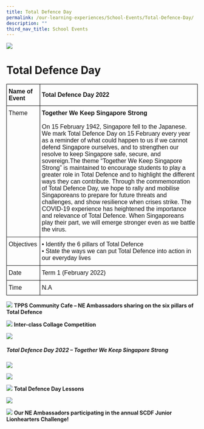 ```yaml
---
title: Total Defence Day
permalink: /our-learning-experiences/School-Events/Total-Defence-Day/
description: ""
third_nav_title: School Events
---
```

![](/images/Our%20Learning%20Experiences.jpg)

Total Defence Day
=================

<style type="text/css">
.tg  {border-collapse:collapse;border-spacing:0;}
.tg td{border-color:black;border-style:solid;border-width:1px;font-family:Arial, sans-serif;font-size:14px;
  overflow:hidden;padding:10px 5px;word-break:normal;}
.tg th{border-color:black;border-style:solid;border-width:1px;font-family:Arial, sans-serif;font-size:14px;
  font-weight:normal;overflow:hidden;padding:10px 5px;word-break:normal;}
.tg .tg-k3ym{color:#121212;font-size:16px;text-align:left;vertical-align:middle}
.tg .tg-svcv{color:#121212;font-size:16px;font-weight:bold;text-align:left;vertical-align:top}
.tg .tg-3kg1{color:#121212;font-size:16px;font-weight:bold;text-align:left;vertical-align:middle}
.tg .tg-k7n2{color:#121212;font-size:16px;text-align:left;vertical-align:top}
</style>
<table class="tg">
<thead>
  <tr>
    <th class="tg-svcv">Name of Event</th>
    <th class="tg-3kg1">Total Defence Day 2022</th>
  </tr>
</thead>
<tbody>
  <tr>
    <td class="tg-k7n2">Theme</td>
    <td class="tg-k7n2"><span style="font-weight:bold">Together We Keep Singapore Strong</span><br><br>On 15 February 1942, Singapore fell to the Japanese. We mark Total Defence Day on 15 February every year as a reminder of what could happen to us if we cannot defend Singapore ourselves, and to strengthen our resolve to keep Singapore safe, secure, and sovereign.The theme “Together We Keep Singapore Strong” is maintained to encourage students to play a greater role in Total Defence and to highlight the different ways they can contribute. Through the commemoration of Total Defence Day, we hope to rally and mobilise Singaporeans to prepare for future threats and challenges, and show resilience when crises strike. The COVID-19 experience has heightened the importance and relevance of Total Defence. When Singaporeans play their part, we will emerge stronger even as we battle the virus.</td>
  </tr>
  <tr>
    <td class="tg-k7n2">Objectives</td>
    <td class="tg-k7n2">• Identify the 6 pillars of Total Defence<br>• State the ways we can put Total Defence into action in our everyday lives</td>
  </tr>
  <tr>
    <td class="tg-k7n2">Date</td>
    <td class="tg-k3ym">Term 1 (February 2022)</td>
  </tr>
  <tr>
    <td class="tg-k7n2">Time</td>
    <td class="tg-k7n2"><span style="font-weight:normal;color:#121212">N.A</span></td>
  </tr>
</tbody>
</table>

![](/images/Total%20Defence%20Day1.png)
<b>TPPS Community Cafe – NE Ambassadors sharing on the six pillars of Total Defence</b>

![](/images/Total%20Defence%20Day2.png)
<b>Inter-class Collage Competition</b>

![](/images/Total%20Defence%20Day3.png)


##### **Total Defence Day 2022 – Together We Keep Singapore Strong**

![](/images/Total%20Defence%20Day4.jpeg)

![](/images/Total%20Defence%20Day5.jpeg)

![](/images/Total%20Defence%20Day6.png)
<b>Total Defence Day Lessons</b>

![](/images/Total%20Defence%20Day7.png)

![](/images/Total%20Defence%20Day8.png)
<b>Our NE Ambassadors participating in the annual SCDF Junior Lionhearters Challenge!</b>